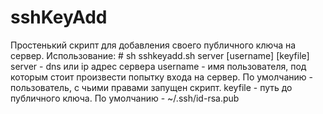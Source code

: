 sshKeyAdd
=========

Простенький скрипт для добавления своего публичного ключа на сервер.  Использование: # sh sshkeyadd.sh server [username] [keyfile]  server - dns или ip адрес сервера username - имя пользователя, под которым стоит произвести попытку входа на сервер. По умолчанию - пользователь, с чьими правами запущен скрипт. keyfile - путь до публичного ключа. По умолчанию - ~/.ssh/id-rsa.pub